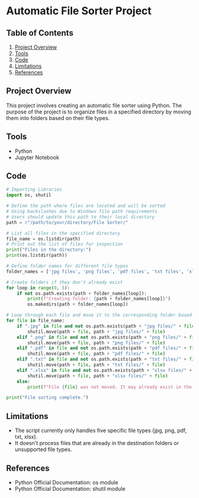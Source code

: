 # Automatic File Sorter Project

## Table of Contents
1. [Project Overview](#Project-Overview)
2. [Tools](#Tools)
3. [Code](#Code)
4. [Limitations](#Limitations)
5. [References](#References)


## Project Overview
This project involves creating an automatic file sorter using Python. The purpose of the project is to organize files in a specified directory by moving them into folders based on their file types.

## Tools
- Python
- Jupyter Notebook

## Code

```python
# Importing Libraries
import os, shutil

# Define the path where files are located and will be sorted
# Using backslashes due to Windows file path requirements
# Users should update this path to their local directory
path = r"/path/to/your/directory/File Sorter/"

# List all files in the specified directory
file_name = os.listdir(path)
# Print out the list of files for inspection
print("Files in the directory:")
print(os.listdir(path))

# Define folder names for different file types
folder_names = ['jpg files', 'png files', 'pdf files', 'txt files', 'xlsx files']

# Create folders if they don't already exist
for loop in range(0, 5):
    if not os.path.exists(path + folder_names[loop]):
        print(f"Creating folder: {path + folder_names[loop]}")
        os.makedirs(path + folder_names[loop])

# Loop through each file and move it to the corresponding folder based on its extension
for file in file_name:
    if ".jpg" in file and not os.path.exists(path + "jpg files/" + file):
        shutil.move(path + file, path + "jpg files/" + file)
    elif ".png" in file and not os.path.exists(path + "png files/" + file):
        shutil.move(path + file, path + "png files/" + file)
    elif ".pdf" in file and not os.path.exists(path + "pdf files/" + file):
        shutil.move(path + file, path + "pdf files/" + file)
    elif ".txt" in file and not os.path.exists(path + "txt files/" + file):
        shutil.move(path + file, path + "txt files/" + file)
    elif ".xlsx" in file and not os.path.exists(path + "xlsx files/" + file):
        shutil.move(path + file, path + "xlsx files/" + file)
    else:
        print(f"File {file} was not moved. It may already exist in the destination folder or is of an unsupported type.")

print("File sorting complete.")
```
## Limitations
- The script currently only handles five specific file types (jpg, png, pdf, txt, xlsx).
- It doesn't process files that are already in the destination folders or unsupported file types.

## References
- Python Official Documentation: os module
- Python Official Documentation: shutil module
